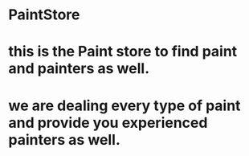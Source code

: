 # PaintStore
# this is the Paint store to find paint and painters as well. 
# we are dealing every type of paint and provide you experienced painters as well. 